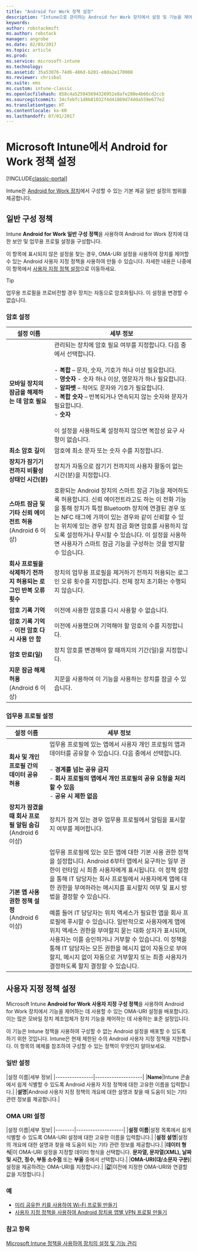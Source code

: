 ```yaml
---
title: "Android for Work 정책 설정"
description: "Intune으로 관리하는 Android for Work 장치에서 설정 및 기능을 제어하는 정책을 만듭니다."
keywords: 
author: robstackmsft
ms.author: robstack
manager: angrobe
ms.date: 02/03/2017
ms.topic: article
ms.prod: 
ms.service: microsoft-intune
ms.technology: 
ms.assetid: 35a53076-74d6-486d-b201-e0da2e170008
ms.reviewer: chrisbal
ms.suite: ems
ms.custom: intune-classic
ms.openlocfilehash: 858c4a525945694326952e8afe280e4b66cd2ccb
ms.sourcegitcommit: 34cfebfc1d8b81032f4d41869d74dda559e677e2
ms.translationtype: HT
ms.contentlocale: ko-KR
ms.lasthandoff: 07/01/2017
---
```

# <a name="android-for-work-policy-settings-in-microsoft-intune"></a>Microsoft Intune에서 Android for Work 정책 설정

[!INCLUDE[classic-portal](../includes/classic-portal.md)]

Intune은 [Android for Work 장치](android-for-work.md)에서 구성할 수 있는 기본 제공 일반 설정의 범위를 제공합니다.

## <a name="general-configuration-policy"></a>일반 구성 정책

Intune **Android for Work 일반 구성 정책**을 사용하여 Android for Work 장치에 대한 보안 및 업무용 프로필 설정을 구성합니다.

이 항목에 표시되지 않은 설정을 찾는 경우, OMA-URI 설정을 사용하여 장치를 제어할 수 있는 Android 사용자 지정 정책을 사용하여 만들 수 있습니다. 자세한 내용은 나중에 이 항목에서 [사용자 지정 정책 설정](#custom-policy-settings)으로 이동하세요.

> [!TIP]
> 업무용 프로필을 프로비전할 경우 장치는 자동으로 암호화됩니다. 이 설정을 변경할 수 없습니다.

### <a name="password-settings"></a>암호 설정

|설정 이름|세부 정보|
|----------------|-|
|**모바일 장치의 잠금을 해제하는 데 암호 필요**|관리되는 장치에 암호 필요 여부를 지정합니다. 다음 중에서 선택합니다.<br><br>- **복합** – 문자, 숫자, 기호가 하나 이상 필요합니다.<br>- **영숫자** - 숫자 하나 이상, 영문자가 하나 필요합니다.<br>- **알파벳** – 적어도 문자와 기호가 필요합니다.<br>- **복합 숫자** – 반복되거나 연속되지 않는 숫자와 문자가 필요합니다.<br>- **숫자**<br><br>이 설정을 사용하도록 설정하지 않으면 복잡성 요구 사항이 없습니다.|
|**최소 암호 길이**|암호에 최소 문자 또는 숫자 수를 지정합니다.|
|**장치가 잠기기 전까지 비활성 상태인 시간(분)**|장치가 자동으로 잠기기 전까지의 사용자 활동이 없는 시간(분)을 지정합니다.|
|**스마트 잠금 및 기타 신뢰 에이전트 허용**<br>(Android 6 이상)|호환되는 Android 장치의 스마트 잠금 기능을 제어하도록 허용합니다. 신뢰 에이전트라고도 하는 이 전화 기능을 통해 장치가 특정 Bluetooth 장치에 연결된 경우 또는 NFC 태그에 가까이 있는 경우와 같이 신뢰할 수 있는 위치에 있는 경우 장치 잠금 화면 암호를 사용하지 않도록 설정하거나 무시할 수 있습니다. 이 설정을 사용하면 사용자가 스마트 잠금 기능을 구성하는 것을 방지할 수 있습니다.|
|**회사 프로필을 삭제하기 전까지 허용되는 로그인 반복 오류 횟수**|장치의 업무용 프로필을 제거하기 전까지 허용되는 로그인 오류 횟수를 지정합니다. 전체 장치 초기화는 수행되지 않습니다.|
|**암호 기록 기억**|이전에 사용한 암호를 다시 사용할 수 없습니다.|
|**암호 기록 기억** - **이전 암호 다시 사용 안 함**|이전에 사용했으며 기억해야 할 암호의 수를 지정합니다.|
|**암호 만료(일)**|장치 암호를 변경해야 할 때까지의 기간(일)을 지정합니다.|
|**지문 잠금 해제 허용**<br>(Android 6 이상)|지문을 사용하여 이 기능을 사용하는 장치를 잠글 수 있습니다.|


### <a name="work-profile-settings"></a>업무용 프로필 설정

|설정 이름|세부 정보|
|----------------|-|
|**회사 및 개인 프로필 간의 데이터 공유 허용**|업무용 프로필에 있는 앱에서 사용자 개인 프로필의 앱과 데이터를 공유할 수 있습니다. 다음 중에서 선택합니다.<br><br>- **경계를 넘는 공유 금지**<br>- **회사 프로필의 앱에서 개인 프로필의 공유 요청을 처리할 수 있음**<br>- **공유 시 제한 없음**|
|**장치가 잠겼을 때 회사 프로필 알림 숨김**<br>(Android 6 이상)|장치가 잠겨 있는 경우 업무용 프로필에서 알림을 표시할지 여부를 제어합니다.|
|**기본 앱 사용 권한 정책 설정**<br>(Android 6 이상)|업무용 프로필에 있는 모든 앱에 대한 기본 사용 권한 정책을 설정합니다. Android 6부터 앱에서 요구하는 일부 권한이 런타임 시 최종 사용자에게 표시됩니다.  이 정책 설정을 통해 IT 담당자는 회사 프로필에서 사용자에게 앱에 대한 권한을 부여하라는 메시지를 표시할지 여부 및 표시 방법을 결정할 수 있습니다. <br/><br/>예를 들어 IT 담당자는 위치 액세스가 필요한 앱을 회사 프로필에 푸시할 수 있습니다.  일반적으로 사용자에게 앱에 위치 액세스 권한을 부여할지 묻는 대화 상자가 표시되며, 사용자는 이를 승인하거나 거부할 수 있습니다.  이 정책을 통해 IT 담당자는 모든 권한을 메시지 없이 자동으로 부여할지, 메시지 없이 자동으로 거부할지 또는 최종 사용자가 결정하도록 할지 결정할 수 있습니다.|


## <a name="custom-policy-settings"></a>사용자 지정 정책 설정
Microsoft Intune **Android for Work 사용자 지정 구성 정책**을 사용하여 Android for Work 장치에서 기능을 제어하는 데 사용할 수 있는 OMA-URI 설정을 배포합니다. 이는 많은 모바일 장치 제조업체가 장치 기능을 제어하는 데 사용하는 표준 설정입니다.

이 기능은 Intune 정책을 사용하여 구성할 수 없는 Android 설정을 배포할 수 있도록 하기 위한 것입니다.
Intune은 현재 제한된 수의 Android 사용자 지정 정책을 지원합니다. 이 항목의 예제를 참조하여 구성할 수 있는 정책이 무엇인지 알아보세요.

### <a name="general-settings"></a>일반 설정

|설정 이름|세부 정보|
    |----------------|--------------------|
    |**Name**|Intune 콘솔에서 쉽게 식별할 수 있도록 Android 사용자 지정 정책에 대한 고유한 이름을 입력합니다.|
    |**설명**|Android 사용자 지정 정책의 개요에 대한 설명과 찾을 때 도움이 되는 기타 관련 정보를 제공합니다.|

### <a name="oma-uri-settings"></a>OMA URI 설정

   |설정 이름|세부 정보|
    |--------|--------------------|
    |**설정 이름**|설정 목록에서 쉽게 식별할 수 있도록 OMA-URI 설정에 대한 고유한 이름을 입력합니다.|
    |**설정 설명**|설정의 개요에 대한 설명과 찾을 때 도움이 되는 기타 관련 정보를 제공합니다.|
    |**데이터 형식**|이 OMA-URI 설정을 지정할 데이터 형식을 선택합니다. **문자열, 문자열(XML), 날짜 및 시간, 정수, 부동 소수점** 또는 **부울** 중에서 선택합니다.|
    |**OMA-URI(대/소문자 구분)**|설정을 제공하려는 OMA-URI를 지정합니다.|
    |**값**|이전에 지정한 OMA-URI와 연결할 값을 지정합니다.|

### <a name="examples"></a>예

- [미리 공유한 키를 사용하여 Wi-Fi 프로필 만들기](pre-shared-key-wi-fi-profile.md)
- [사용자 지정 정책을 사용하여 Android 장치용 앱별 VPN 프로필 만들기](per-app-vpn-for-android-pulse-secure.md)

### <a name="see-also"></a>참고 항목
[Microsoft Intune 정책을 사용하여 장치의 설정 및 기능 관리](manage-settings-and-features-on-your-devices-with-microsoft-intune-policies.md)
